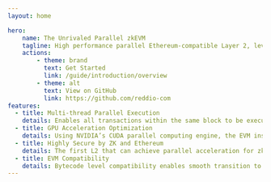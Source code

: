 ```yaml
---
layout: home

hero:
    name: The Unrivaled Parallel zkEVM
    tagline: High performance parallel Ethereum-compatible Layer 2, leveraging zero-knowledge technology to achieve unrivaled computation scale with Ethereum-level security.
    actions:
        - theme: brand
          text: Get Started
          link: /guide/introduction/overview
        - theme: alt
          text: View on GitHub
          link: https://github.com/reddio-com
features:
  - title: Multi-thread Parallel Execution
    details: Enables all transactions within the same block to be executed in parallel optimistically across multiple threads, leveraging the multi-core servers to achieve high throughput and low transaction fees.
  - title: GPU Acceleration Optimization
    details: Using NVIDIA’s CUDA parallel computing engine, the EVM instruction set has been optimized to accelerate its execution on GPU machines, resulting in performance that is magnitudes higher than the original multithreaded parallel execution.
  - title: Highly Secure by ZK and Ethereum
    details: The first L2 that can achieve parallel acceleration for zkEVM, ensuring high performance of our L2 while  providing the most reliable validity proofs on Ethereum
  - title: EVM Compatibility
    details: Bytecode level compatibility enables smooth transition to Layer 2 with all of your solidity smart contract code.
---
```

